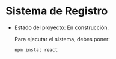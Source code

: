 <h1> Sistema de Registro</h1>

- Estado del proyecto: En construcción.

  Para ejecutar el sistema, debes poner:

  ```npm instal react```
